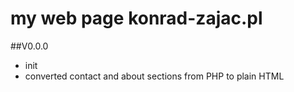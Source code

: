# my web page konrad-zajac.pl

##V0.0.0
* init
* converted contact and about sections from PHP to plain HTML 
